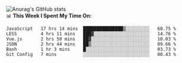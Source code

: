 
![Anurag's GitHub stats](https://github-readme-stats.vercel.app/api?username=supergczh&show_icons=true&theme=radical)
<br />
📊 **This Week I Spent My Time On:**

<!--START_SECTION:waka-->

```text
JavaScript   17 hrs 14 mins  ███████████████▒░░░░░░░░░   60.75 %
LESS         4 hrs 11 mins   ███▓░░░░░░░░░░░░░░░░░░░░░   14.76 %
Vue.js       2 hrs 50 mins   ██▓░░░░░░░░░░░░░░░░░░░░░░   10.03 %
JSON         2 hrs 44 mins   ██▒░░░░░░░░░░░░░░░░░░░░░░   09.66 %
Bash         1 hr 3 mins     █░░░░░░░░░░░░░░░░░░░░░░░░   03.73 %
Git Config   7 mins          ░░░░░░░░░░░░░░░░░░░░░░░░░   00.43 %
```

<!--END_SECTION:waka-->
